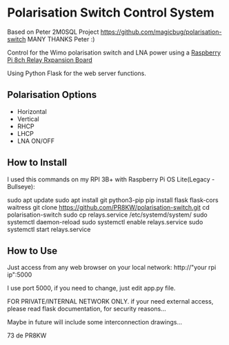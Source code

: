 # Polarisation Switch Control System
Based on Peter 2M0SQL Project https://github.com/magicbug/polarisation-switch 
MANY THANKS Peter :)

Control for the Wimo polarisation switch and LNA power using a [Raspberry Pi 8ch Relay Rxpansion Board](https://a.aliexpress.com/_mLenEXs)

Using Python Flask for the web server functions.

## Polarisation Options
* Horizontal 
* Vertical
* RHCP
* LHCP
* LNA ON/OFF


## How to Install
I used this commands on my RPI 3B+ with Raspberry Pi OS Lite(Legacy - Bullseye):

sudo apt update
sudo apt install git python3-pip
pip install flask flask-cors waitress
git clone https://github.com/PR8KW/polarisation-switch.git
cd polarisation-switch
sudo cp relays.service /etc/systemd/system/
sudo systemctl daemon-reload
sudo systemctl enable relays.service
sudo systemctl start relays.service

## How to Use
Just access from any web browser on your local network: http://"your rpi ip":5000

I use port 5000, if you need to change, just edit app.py file.

FOR PRIVATE/INTERNAL NETWORK ONLY.
if your need external access, please read flask documentation, for security reasons...

Maybe in future will include some interconnection drawings...

73 de PR8KW